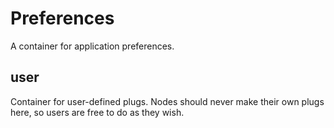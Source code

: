# Preferences

A container for application preferences.

## user 

 Container for user-defined plugs. Nodes
should never make their own plugs here,
so users are free to do as they wish. 

